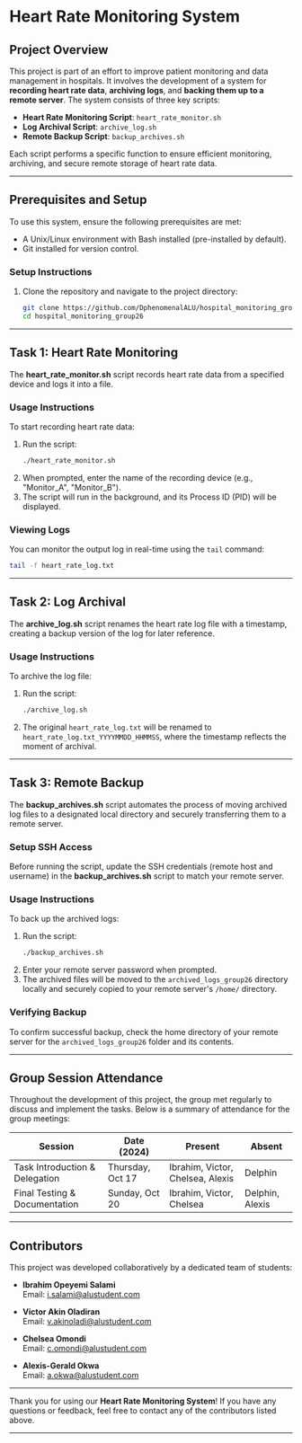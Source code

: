 # Heart Rate Monitoring System

## Project Overview

This project is part of an effort to improve patient monitoring and data management in hospitals. It involves the development of a system for **recording heart rate data**, **archiving logs**, and **backing them up to a remote server**. The system consists of three key scripts:

- **Heart Rate Monitoring Script**: `heart_rate_monitor.sh`
- **Log Archival Script**: `archive_log.sh`
- **Remote Backup Script**: `backup_archives.sh`

Each script performs a specific function to ensure efficient monitoring, archiving, and secure remote storage of heart rate data.

---

## Prerequisites and Setup

To use this system, ensure the following prerequisites are met:

- A Unix/Linux environment with Bash installed (pre-installed by default).
- Git installed for version control.

### Setup Instructions

1. Clone the repository and navigate to the project directory:
   ```bash
   git clone https://github.com/DphenomenalALU/hospital_monitoring_group26.git
   cd hospital_monitoring_group26
   ```

---

## Task 1: Heart Rate Monitoring

The **heart_rate_monitor.sh** script records heart rate data from a specified device and logs it into a file.

### Usage Instructions

To start recording heart rate data:

1. Run the script:
   ```bash
   ./heart_rate_monitor.sh
   ```
2. When prompted, enter the name of the recording device (e.g., "Monitor_A", "Monitor_B").
3. The script will run in the background, and its Process ID (PID) will be displayed.

### Viewing Logs

You can monitor the output log in real-time using the `tail` command:
```bash
tail -f heart_rate_log.txt
```

---

## Task 2: Log Archival

The **archive_log.sh** script renames the heart rate log file with a timestamp, creating a backup version of the log for later reference.

### Usage Instructions

To archive the log file:

1. Run the script:
   ```bash
   ./archive_log.sh
   ```
2. The original `heart_rate_log.txt` will be renamed to `heart_rate_log.txt_YYYYMMDD_HHMMSS`, where the timestamp reflects the moment of archival.

---

## Task 3: Remote Backup

The **backup_archives.sh** script automates the process of moving archived log files to a designated local directory and securely transferring them to a remote server.

### Setup SSH Access

Before running the script, update the SSH credentials (remote host and username) in the **backup_archives.sh** script to match your remote server.

### Usage Instructions

To back up the archived logs:

1. Run the script:
   ```bash
   ./backup_archives.sh
   ```
2. Enter your remote server password when prompted.
3. The archived files will be moved to the `archived_logs_group26` directory locally and securely copied to your remote server's `/home/` directory.

### Verifying Backup

To confirm successful backup, check the home directory of your remote server for the `archived_logs_group26` folder and its contents.

---

## Group Session Attendance

Throughout the development of this project, the group met regularly to discuss and implement the tasks. Below is a summary of attendance for the group meetings:

| **Session**                 | **Date (2024)** | **Present**                                          | **Absent** |
|-----------------------------|-----------------|-----------------------------------------------------|------------|
| Task Introduction & Delegation         | Thursday, Oct 17         | Ibrahim, Victor, Chelsea, Alexis | Delphin       |
| Final Testing & Documentation| Sunday, Oct 20      | Ibrahim, Victor, Chelsea  | Delphin, Alexis       |

---

## Contributors

This project was developed collaboratively by a dedicated team of students:

- **Ibrahim Opeyemi Salami**  
  Email: [i.salami@alustudent.com](mailto:i.salami@alustudent.com)  

- **Victor Akin Oladiran**  
  Email: [v.akinoladi@alustudent.com](mailto:v.akinoladi@alustudent.com)  

- **Chelsea Omondi**  
  Email: [c.omondi@alustudent.com](mailto:c.omondi@alustudent.com)  

- **Alexis-Gerald Okwa**  
  Email: [a.okwa@alustudent.com](mailto:a.okwa@alustudent.com)  

---

Thank you for using our **Heart Rate Monitoring System**! If you have any questions or feedback, feel free to contact any of the contributors listed above.

---
